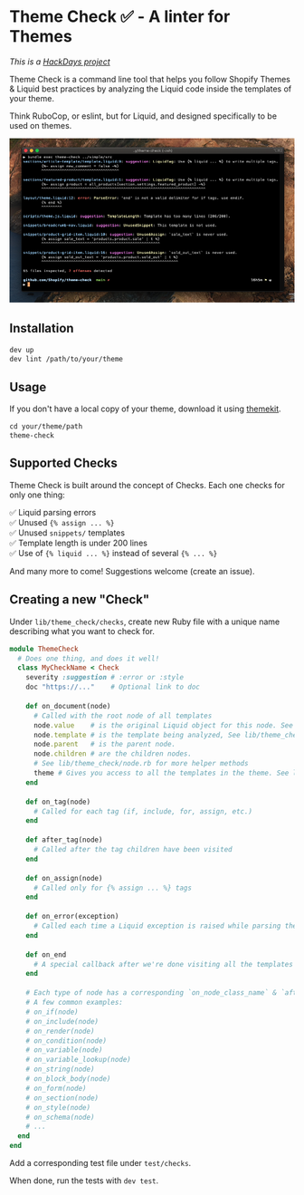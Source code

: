 # Theme Check ✅ - A linter for Themes

_This is a [HackDays project](https://hackdays.shopify.io/projects/13720)_

Theme Check is a command line tool that helps you follow Shopify Themes & Liquid best practices by analyzing the Liquid code inside the templates of your theme.

Think RuboCop, or eslint, but for Liquid, and designed specifically to be used on themes.

![](docs/preview.png)

## Installation

```
dev up
dev lint /path/to/your/theme
```

## Usage

If you don't have a local copy of your theme, download it using [themekit](https://shopify.github.io/themekit/).

```
cd your/theme/path
theme-check
```

## Supported Checks

Theme Check is built around the concept of Checks. Each one checks for only one thing:

✅ Liquid parsing errors  
✅ Unused `{% assign ... %}`  
✅ Unused `snippets/` templates  
✅ Template length is under 200 lines  
✅ Use of `{% liquid ... %}` instead of several `{% ... %}`

And many more to come! Suggestions welcome (create an issue).

## Creating a new "Check"

Under `lib/theme_check/checks`, create new Ruby file with a unique name describing what you want to check for.

```ruby
module ThemeCheck
  # Does one thing, and does it well!
  class MyCheckName < Check
    severity :suggestion # :error or :style
    doc "https://..."    # Optional link to doc

    def on_document(node)
      # Called with the root node of all templates
      node.value    # is the original Liquid object for this node. See Liquid source code for details.
      node.template # is the template being analyzed, See lib/theme_check/template.rb.
      node.parent   # is the parent node.
      node.children # are the children nodes.
      # See lib/theme_check/node.rb for more helper methods
      theme # Gives you access to all the templates in the theme. See lib/theme_check/theme.rb.
    end

    def on_tag(node)
      # Called for each tag (if, include, for, assign, etc.)
    end

    def after_tag(node)
      # Called after the tag children have been visited
    end

    def on_assign(node)
      # Called only for {% assign ... %} tags
    end

    def on_error(exception)
      # Called each time a Liquid exception is raised while parsing the template
    end

    def on_end
      # A special callback after we're done visiting all the templates
    end

    # Each type of node has a corresponding `on_node_class_name` & `after_node_class_name`
    # A few common examples:
    # on_if(node)
    # on_include(node)
    # on_render(node)
    # on_condition(node)
    # on_variable(node)
    # on_variable_lookup(node)
    # on_string(node)
    # on_block_body(node)
    # on_form(node)
    # on_section(node)
    # on_style(node)
    # on_schema(node)
    # ...
  end
end
```

Add a corresponding test file under `test/checks`.

When done, run the tests with `dev test`.

